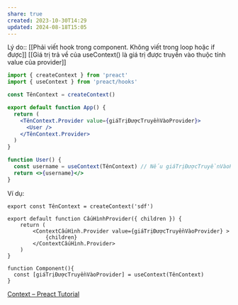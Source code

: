 ```yaml
---
share: true
created: 2023-10-30T14:29
updated: 2024-08-18T15:05
---
```

Lý do:: [[Phải viết hook trong component. Không viết trong loop hoặc if được]]
[[Giá trị trả về của useContext() là giá trị được truyền vào thuộc tính value của provider]]
```jsx
import { createContext } from 'preact'
import { useContext } from 'preact/hooks'

const TênContext = createContext()

export default function App() {
  return (
    <TênContext.Provider value={giáTrịĐượcTruyềnVàoProvider}>
	  <User />
    </TênContext.Provider>
  )
}

function User() {
  const username = useContext(TênContext) // Nếu giáTrịĐượcTruyềnVàoProvider = 'Bob' thì username = 'Bob'
  return <>{username}</>
}
```

Ví dụ:
```tsx
export const TênContext = createContext('sdf') 

export default function CấuHìnhProvider({ children }) {
    return (
        <ContextCấuHình.Provider value={giáTrịĐượcTruyềnVàoProvider} >
            {children} 
        </ContextCấuHình.Provider>
    )
} 

function Component(){
  const [giáTrịĐượcTruyềnVàoProvider] = useContext(TênContext)
} 
```
[Context – Preact Tutorial](https://preactjs.com/tutorial/06-context/)